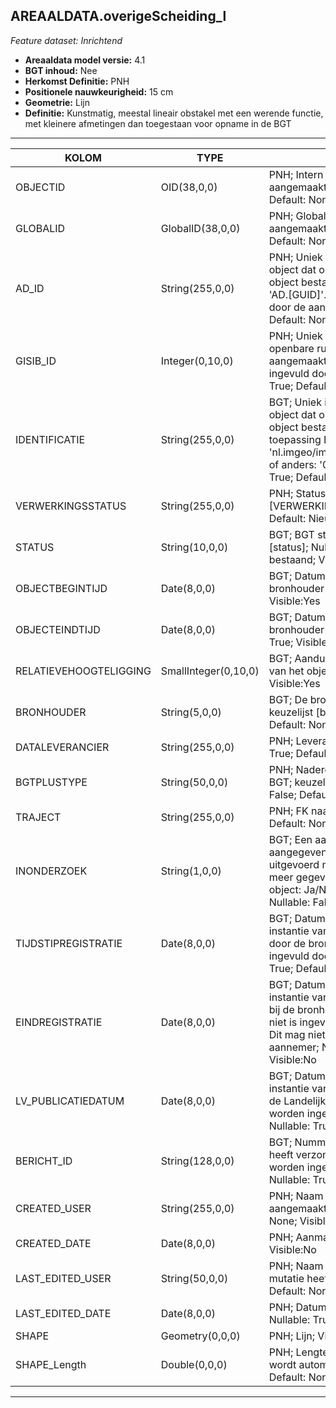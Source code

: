 ## AREAALDATA.overigeScheiding_l

*Feature dataset: Inrichtend*


* __Areaaldata model versie:__ 4.1
* __BGT inhoud:__ Nee
* __Herkomst Definitie:__ PNH
* __Positionele nauwkeurigheid:__ 15 cm
* __Geometrie:__ Lijn
* __Definitie:__ Kunstmatig, meestal lineair obstakel met een werende functie, met kleinere afmetingen dan toegestaan voor opname in de BGT

***

|KOLOM                             |TYPE          	        |DEFINITIE|
|------                            |----          	        |-----    |
|OBJECTID                          |OID(38,0,0)             |PNH; Intern ArcGIS Identificatienummer, aangemaakt door ArcGIS; Nullable: False; Default: None; Visible:Yes|
|GLOBALID                          |GlobalID(38,0,0)        |PNH; Global Unique Identifier,  aangemaakt door ArcGIS; Nullable: False; Default: None; Visible:No|
|AD_ID                             |String(255,0,0)         |PNH; Uniek identificatienummer voor het object dat onveranderlijk is zolang het object bestaat in Areaaldata: in format 'AD.[GUID]'. Dit moet worden ingevuld door de aannemer; Nullable: False; Default: None; Visible:Yes|
|GISIB_ID                          |Integer(0,10,0)         |PNH; Uniek Identificatienummer beheer openbare ruimte (GISIB), wordt aangemaakt in GISIB en mag niet worden ingevuld door de aannemer; Nullable: True; Default: None; Visible:No|
|IDENTIFICATIE                     |String(255,0,0)         |BGT; Uniek identificatienummer voor het object dat onveranderlijk is zolang het object bestaat: bevat indien van toepassing BGT/IMKL ID in format 'nl.imgeo/imkl.bronhouderscode.LokaalID' of anders: '00000'.LokaalID; Nullable: True; Default: None; Visible:No|
|VERWERKINGSSTATUS                 |String(255,0,0)         |PNH; Status van de gegevens; keuzelijst [VERWERKINGSSTATUS]; Nullable: False; Default: Nieuw; Visible:Yes|
|STATUS                            |String(10,0,0)          |BGT; BGT status van het object; keuzelijst [status]; Nullable: False;; Default: bestaand; Visible:No|
|OBJECTBEGINTIJD                   |Date(8,0,0)             |BGT; Datum waarop het object bij de bronhouder is ontstaan; Nullable: False; Visible:Yes|
|OBJECTEINDTIJD                    |Date(8,0,0)             |BGT; Datum waarop het object bij de bronhouder niet meer geldig is; Nullable: True; Visible:Yes|
|RELATIEVEHOOGTELIGGING            |SmallInteger(0,10,0)    |BGT; Aanduiding voor de relatieve hoogte van het object; Nullable: False; Default: 0; Visible:Yes|
|BRONHOUDER                        |String(5,0,0)           |BGT; De bronhoudercode van het object; keuzelijst [bronhouder]; Nullable: False; Default: None; Visible:No|
|DATALEVERANCIER                   |String(255,0,0)         |PNH; Leverancier van de data; Nullable: True; Default: None|
|BGTPLUSTYPE                       |String(50,0,0)          |PNH; Nadere type omschrijving in de BGT; keuzelijst [typeOSHLijn]; Nullable: False; Default: None; Visible:No|
|TRAJECT                           |String(255,0,0)         |PNH; FK naar traject_v; Nullable: True; Default: None|
|INONDERZOEK                       |String(1,0,0)           |BGT; Een aanduiding waarmee wordt aangegeven dat een onderzoek wordt uitgevoerd naar de juistheid van een of meer gegevens van het betreffende object: Ja/Nee; keuzelijst [jaNee]; Nullable: False; Default: N; Visible:No|
|TIJDSTIPREGISTRATIE               |Date(8,0,0)             |BGT; Datum en tijdstip waarop deze instantie van het object is opgenomen door de bronhouder. Dit mag niet worden ingevuld door de aannemer; Nullable: True; Default: None; Visible:No|
|EINDREGISTRATIE                   |Date(8,0,0)             |BGT; Datum en tijdstip waarop deze instantie van het object niet meer geldig is bij de bronhouder. Wanneer deze waarde niet is ingevuld is de instantie nog geldig. Dit mag niet worden ingevuld door de aannemer; Nullable: True; Default: None; Visible:No|
|LV_PUBLICATIEDATUM                |Date(8,0,0)             |BGT; Datum en tijdstip waarop deze instantie van het object is opgenomen in de Landelijke Voorziening. Dit mag niet worden ingevuld door de aannemer; Nullable: True; Default: None; Visible:No|
|BERICHT_ID                        |String(128,0,0)         |BGT; Nummer van het bericht dat PNH heeft verzonden naar LV. Dit mag niet worden ingevuld door de aannemer; Nullable: True; Default: None; Visible:No|
|CREATED_USER                      |String(255,0,0)         |PNH; Naam van gebruiker die de rij heeft aangemaakt; Nullable: True; Default: None; Visible:No|
|CREATED_DATE                      |Date(8,0,0)             |PNH; Aanmaakdatum; Nullable: True; Visible:No|
|LAST_EDITED_USER                  |String(50,0,0)          |PNH; Naam van gebruiker die de laatste mutatie heeft doorgevoerd; Nullable: True; Default: None; Visible:No|
|LAST_EDITED_DATE                  |Date(8,0,0)             |PNH; Datum van de laatste mutatie; Nullable: True; Visible:No|
|SHAPE                             |Geometry(0,0,0)         |PNH; Lijn; Visible:Yes|
|SHAPE_Length                      |Double(0,0,0)           |PNH; Lengte in meters, 5 decimalen. Dit wordt automatisch gevuld; Nullable: False; Default: None; Visible:Yes|



***
